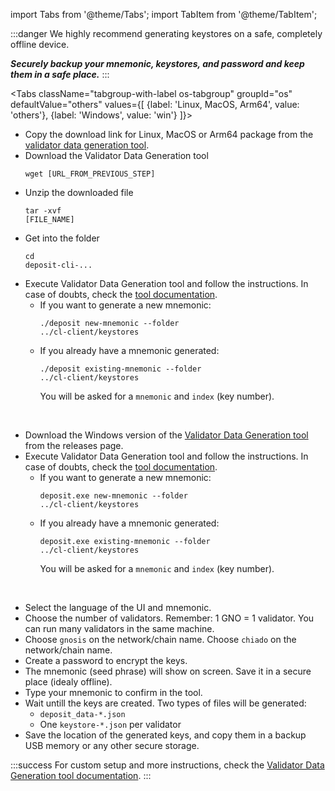 import Tabs from '@theme/Tabs';
import TabItem from '@theme/TabItem';

:::danger
We highly recommend generating keystores on a safe, completely offline device.

***Securely backup your mnemonic, keystores, and password and keep them in a safe place.***
:::

<Tabs className="tabgroup-with-label os-tabgroup" groupId="os" defaultValue="others" values={[
        {label: 'Linux, MacOS, Arm64', value: 'others'},
        {label: 'Windows', value: 'win'}
    ]}>
    <TabItem value="others">
        <div>
            <ul>
                <li>Copy the download link for Linux, MacOS or Arm64 package from the <a href="https://github.com/gnosischain/validator-data-generator/releases" target="_blank">validator data generation tool</a>.</li>
                <li>
                    Download the Validator Data Generation tool
                    <pre><code>wget [URL_FROM_PREVIOUS_STEP]</code></pre>
                </li>
                <li>
                    Unzip the downloaded file
                    <pre><code>tar -xvf [FILE_NAME]</code></pre>
                </li>
                <li>
                    Get into the folder
                    <pre><code>cd deposit-cli-...</code></pre>
                </li>
                <li>
                    Execute Validator Data Generation tool and follow the instructions.
                    In case of doubts, check the <a href="/node/guide/validator/generate-keys-cli-tool/">tool documentation</a>.
                    <ul>
                        <li>
                            If you want to generate a new mnemonic:
                            <pre><code>./deposit new-mnemonic --folder ../cl-client/keystores</code></pre>
                        </li>
                        <li>
                            If you already have a mnemonic generated:
                            <pre><code>./deposit existing-mnemonic --folder ../cl-client/keystores</code></pre>
                            You will be asked for a <code>mnemonic</code> and <code>index</code> (key number).
                        </li>
                    </ul>
                </li>
            </ul>    
        </div>
    </TabItem>
    <TabItem value="win">
        <div>
            <ul>
                <li>
                    Download the Windows version of the <a href="https://github.com/gnosischain/validator-data-generator/releases" target="_blank">Validator Data Generation tool</a> from the releases page.
                </li>
                <li>
                    Execute Validator Data Generation tool and follow the instructions.
                    In case of doubts, check the <a href="/node/guide/validator/generate-keys-cli-tool/">tool documentation</a>.
                    <ul>
                        <li>
                            If you want to generate a new mnemonic:
                            <pre><code>deposit.exe new-mnemonic --folder ../cl-client/keystores</code></pre>
                        </li>
                        <li>
                            If you already have a mnemonic generated:
                            <pre><code>deposit.exe existing-mnemonic --folder ../cl-client/keystores</code></pre>
                            You will be asked for a <code>mnemonic</code> and <code>index</code> (key number).
                        </li>
                    </ul>
                </li>
            </ul>                    
        </div>
    </TabItem>
</Tabs>
<ul>
    <li>Select the language of the UI and mnemonic.</li>
    <li>Choose the number of validators. Remember: 1 GNO = 1 validator. You can run many validators in the same machine.</li>
    <li>
        <Tabs groupId="network" defaultValue="gnosis" values={[
            {label: 'Gnosis', value: 'gnosis'},
            {label: 'Chiado', value: 'chiado'}
        ]}>
            <TabItem value="gnosis">Choose <code>gnosis</code> on the network/chain name.</TabItem>
            <TabItem value="chiado">Choose <code>chiado</code> on the network/chain name.</TabItem>
        </Tabs>
    </li>
    <li>Create a password to encrypt the keys.</li>
    <li>The mnemonic (seed phrase) will show on screen. Save it in a secure place (idealy offline).</li>
    <li>Type your mnemonic to confirm in the tool.</li>
    <li>
        Wait untill the keys are created. Two types of files will be generated: 
        <ul>
            <li><code>deposit_data-*.json</code></li>
            <li>One <code>keystore-*.json</code> per validator</li>
        </ul>
    </li>
    <li>Save the location of the generated keys, and copy them in a backup USB memory or any other secure storage.</li>
</ul>

:::success
For custom setup and more instructions, check the [Validator Data Generation tool documentation](/node/guide/validator/generate-keys-cli-tool/).
:::